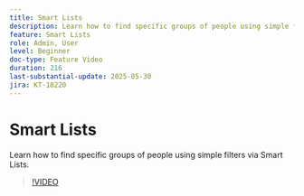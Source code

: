 ```yaml
---
title: Smart Lists
description: Learn how to find specific groups of people using simple filters via Smart Lists.
feature: Smart Lists
role: Admin, User
level: Beginner
doc-type: Feature Video
duration: 216
last-substantial-update: 2025-05-30
jira: KT-18220
---
```


# Smart Lists

Learn how to find specific groups of people using simple filters via Smart Lists.

>[!VIDEO](https://video.tv.adobe.com/v/3463190/?learn=on&enablevpops)
